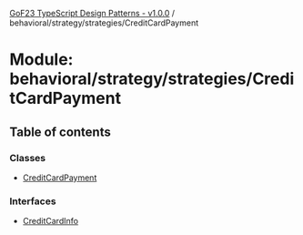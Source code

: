 [GoF23 TypeScript Design Patterns - v1.0.0](../README.md) / behavioral/strategy/strategies/CreditCardPayment

# Module: behavioral/strategy/strategies/CreditCardPayment

## Table of contents

### Classes

- [CreditCardPayment](../classes/behavioral_strategy_strategies_CreditCardPayment.CreditCardPayment.md)

### Interfaces

- [CreditCardInfo](../interfaces/behavioral_strategy_strategies_CreditCardPayment.CreditCardInfo.md)
